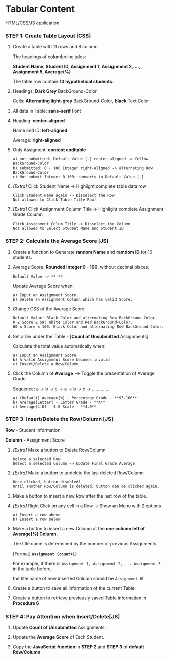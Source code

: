 # Tabular Content

HTML/CSS/JS application


### STEP 1:   Create Table Layout [CSS]
1.  Create a table with 11 rows and 8 column.

    The headings of columbn includes:  
    
    **Student Name, Student ID, Assignment 1, Assignment 2,...., Assignment 5, Average(%)**

    The table row contain **10 hypothetical students**.

2.  Headings:   **Dark Grey** BackGround-Color

    Cells:   **Alternating light-grey** BackGround-Color, **black** Text Color

3.  All data in Table:   **sans-serif** Font


4.  Heading: **center-aligned**

    Name and ID: **left-aligned**

    Average: **right-aligned**    

5.  Only Assigment:  **content enditable**

        a) not submitted: Default Value [-] center-aligned -> Yellow BackGround-Color
        b) submitted: 0 - 100 Integer right-aligned -> alternating Row BackGround-Color
        c) Not submit Integer 0-100: converts to Default Value [-]

6.  *[Extra]* Click Student Name -> Highlight complete table data row

        Click Student Name again -> Disselect the Row
        Not allowed to Click Table Title Row!

7.  *[Extra]* Click Assignment Column Title -> Highlight complete Assignment Grade Column

        Click Assignment Colum Title -> Disselect the Column
        Not allowed to Select Student Name and Student ID


### STEP 2:   Calculate the Average Score [JS]
1.  Create a function to Generate **random Name** and **ramdom ID** for 10 students.

2.  Average Score: **Rounded Integer 0 - 100**, without decimal places. 

        Default Value -> **-**

    Update Average Score when:

        a) Input an Assignment Score.
        b) Delete an Assignment Column which has valid Score.

3.  Change CSS of the Average Score:

        Default Value: Black Color and alternating Row BackGround-Color.
        0 ≤ Score ≤ 59: White Color and Red BackGround-Color.
        60 ≤ Score ≤ 100: Black Color and alternating Row BackGround-Color.

4.  Set a Div under the Table - [**Count of Unsubmitted** Assignments].

    Calculate the total value automatically when:

        a) Input an Assignment Score
        b) A valid Assignment Score becomes invalid
        c) Insert/Delete a Row/Column  

5.  Click the Column of **Average** —> Toggle the presentation of Average Grade

    Sequence: a -> b -> c -> a -> b -> c -> ..............

        a) (Default) Average[%] - Percentage Grade - **93-100**
        b) Arerage[Letter] - Letter Grade - **A**
        c) Average[4.0] - 4.0 Scale - **4.0**
 

### STEP 3:   Insert/Delete the Row/Column [JS]
**Row** - Student Information

**Column** - Assignment Score

1.  *[Extra]* Make a button to Delete Row/Column

        Delete a selected Row
        Delect a selected Column -> Update Final Grade Average

2.  *[Extra]* Make a button to undelete the last deleted Row/Column

        Once clicked, button disabled!
        Until another Row/Column is deleted, button can be clicked again.

3.  Make a button to insert a new Row after the last row of the table.

4.  *[Extra]* Right Click on any cell in a Row -> Show an Menu with 2 options

        a) Insert a row above
        b) Insert a row below

5.  Make a button to insert a new Column at the **one column left of Average[%] Column**.

    The title name is determined by the number of previous Assignments.

    [Format]  **`Assignment (count+1)`**

    For example, if there is `Assignment 1, Assignment 2, ... Assignment 5` in the table before,

    the title name of new inserted Column should be `Assignment 6`!

6.  Create a button to save all information of the current Table.

7.  Create a button to retrieve previously saved Table information in **Procedure 6**
    
### STEP 4:   Pay Attention when Insert/Delete[JS]
1.  Update **Count of Unsubmitted** Assignments.

2.  Update the **Average Score** of Each Student.

3.  Copy the **JavaScript function** in **STEP 2** and **STEP 3** of **default Row/Column**.    